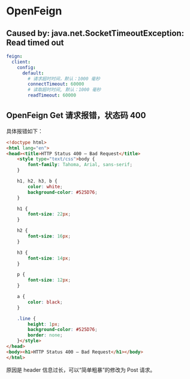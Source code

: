 # OpenFeign

## Caused by: java.net.SocketTimeoutException: Read timed out

```yaml
feign:
  client:
    config:
      default:
        # 请求超时时间，默认：1000 毫秒
        connectTimeout: 60000
        # 读取超时时间, 默认：1000 毫秒
        readTimeout: 60000
```

## OpenFeign Get 请求报错，状态码 400

具体报错如下：

```html
<!doctype html>
<html lang="en">
<head><title>HTTP Status 400 – Bad Request</title>
    <style type="text/css">body {
        font-family: Tahoma, Arial, sans-serif;
    }

    h1, h2, h3, b {
        color: white;
        background-color: #525D76;
    }

    h1 {
        font-size: 22px;
    }

    h2 {
        font-size: 16px;
    }

    h3 {
        font-size: 14px;
    }

    p {
        font-size: 12px;
    }

    a {
        color: black;
    }

    .line {
        height: 1px;
        background-color: #525D76;
        border: none;
    }</style>
</head>
<body><h1>HTTP Status 400 – Bad Request</h1></body>
</html>
```

原因是 header 信息过长，可以“简单粗暴”的修改为 Post 请求。